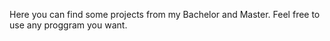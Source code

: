 Here you can find some projects from my Bachelor and Master.
Feel free to use any proggram you want.  
